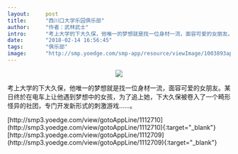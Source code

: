 ```yaml
---
layout:     post
title:      "西川口大学乐园俱乐部"
author:     "作者：武林武士"
intro:      "考上大学的下大久保，他唯一的梦想就是找一位身材一流，面容可爱的女朋友。某日终於在电车上让他遇到梦想中的女孩，为了追上她，下大久保被卷入了一个畸形怪异的社团，专门开发新形式的刺激游戏……。"
date:       "2018-02-14 16:56:45"
tags:       "俱乐部"
image:      "http://smp.yoedge.com/smp-app/resource/viewImage/1003893appline.png"
---
```

<div style="text-align: center">
<p><img src="http://smp.yoedge.com/smp-app/resource/viewImage/1003893appline.png"/></p>
</div>
<p class="post-meta">
<span>考上大学的下大久保，他唯一的梦想就是找一位身材一流，面容可爱的女朋友。某日终於在电车上让他遇到梦想中的女孩，为了追上她，下大久保被卷入了一个畸形怪异的社团，专门开发新形式的刺激游戏……。</span>
</p>
[http://smp3.yoedge.com/view/gotoAppLine/1112710](http://smp3.yoedge.com/view/gotoAppLine/1112710){:target="_blank"}
[http://smp3.yoedge.com/view/gotoAppLine/1112709](http://smp3.yoedge.com/view/gotoAppLine/1112709){:target="_blank"}



